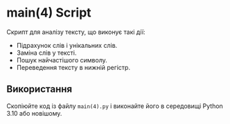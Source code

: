 # main(4) Script

Скрипт для аналізу тексту, що виконує такі дії:
- Підрахунок слів і унікальних слів.
- Заміна слів у тексті.
- Пошук найчастішого символу.
- Переведення тексту в нижній регістр.

## Використання
Скопіюйте код із файлу `main(4).py` і виконайте його в середовищі Python 3.10 або новішому.
